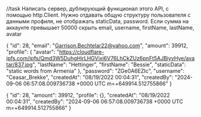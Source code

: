 //task
Написать сервер, дублирующий функционал этого API, c помощью http.Client.
Нужно отдавать общую структуру пользователя c данными профиля, не отображать staticData, password.
Если сумма на аккаунте превышает 50000 скрыть email, username, firstName, lastName, avatar

{
    "id": 28,
    "email": "Garrison.Bechtelar22@yahoo.com",
    "amount": 39912,
    "profile": {
      "avatar": "https://cloudflare-ipfs.com/ipfs/Qmd3W5DuhgHirLHGVixi6V76LhCkZUz6pnFt5AJBiyvHye/avatar/837.jpg",
      "lastName": "Hettinger",
      "firstName": "Bessie",
      "staticData": "static words from Armenia"
    },
    "password": "ZGe0A6EZIc",
    "username": "Ceasar_Brekke",
    "createdAt": "08/19/2022 00:04:31",
    "createdBy": "2024-09-06 06:57:08.009736738 +0000 UTC m=+649914.512755866"
}


{
    "id": 28,
    "amount": 39912,
    "profile": {},
    "createdAt": "08/19/2022 00:04:31",
    "createdBy": "2024-09-06 06:57:08.009736738 +0000 UTC m=+649914.512755866"
}
